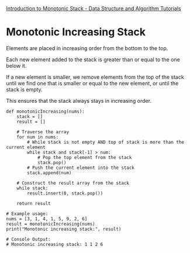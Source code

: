 [Introduction to Monotonic Stack - Data Structure and Algorithm Tutorials](https://www.geeksforgeeks.org/dsa/introduction-to-monotonic-stack-2/)

# Monotonic Increasing Stack

Elements are placed in increasing order from the bottom to the top. 

Each new element added to the stack is greater than or equal to the one below it. 

If a new element is smaller, we remove elements from the top of the stack until we find one that is smaller or equal to the new element, or until the stack is empty. 

This ensures that the stack always stays in increasing order.

```
def monotonicIncreasing(nums):
    stack = []
    result = []

    # Traverse the array
    for num in nums:
        # While stack is not empty AND top of stack is more than the current element
        while stack and stack[-1] > num:
            # Pop the top element from the stack
            stack.pop()
        # Push the current element into the stack
        stack.append(num)

    # Construct the result array from the stack
    while stack:
        result.insert(0, stack.pop())

    return result

# Example usage:
nums = [3, 1, 4, 1, 5, 9, 2, 6]
result = monotonicIncreasing(nums)
print("Monotonic increasing stack:", result)

# Console Output:
# Monotonic increasing stack: 1 1 2 6
```


